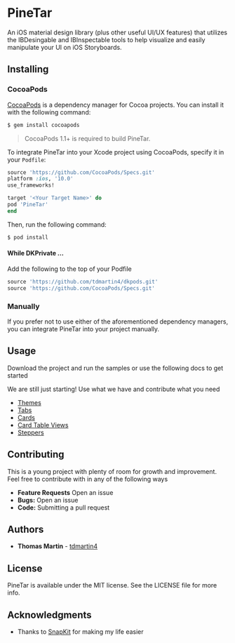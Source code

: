 #  PineTar

An iOS material design library (plus other useful UI/UX features) that utilizes the IBDesingable and IBInspectable tools to help visualize and easily manipulate your UI on iOS Storyboards.


## Installing

### CocoaPods

[CocoaPods](http://cocoapods.org) is a dependency manager for Cocoa projects. You can install it with the following command:

```bash
$ gem install cocoapods
```

> CocoaPods 1.1+ is required to build PineTar.

To integrate PineTar into your Xcode project using CocoaPods, specify it in your `Podfile`:

```ruby
source 'https://github.com/CocoaPods/Specs.git'
platform :ios, '10.0'
use_frameworks!

target '<Your Target Name>' do
pod 'PineTar'
end
```

Then, run the following command:

```bash
$ pod install
```

#### While DKPrivate ...
Add the following to the top of your Podfile
```ruby
source 'https://github.com/tdmartin4/dkpods.git'
source 'https://github.com/CocoaPods/Specs.git'
```

### Manually
If you prefer not to use either of the aforementioned dependency managers, you can integrate PineTar into your project manually.

## Usage
Download the project and run the samples or use the following docs to get started

We are still just starting! Use what we have and contribute what you need
* [Themes](https://github.com/tdmartin4/PineTar/blob/master/Documentation/Themes.md)
* [Tabs](https://github.com/tdmartin4/PineTar/blob/master/Documentation/Tabs.md)
* [Cards](https://github.com/tdmartin4/PineTar/blob/master/Documentation/Cards.md)
* [Card Table Views](https://github.com/tdmartin4/PineTar/blob/master/Documentation/CardTableViews.md)
* [Steppers](https://github.com/tdmartin4/PineTar/blob/master/Documentation/Steppers.md)

## Contributing

This is a young project with plenty of room for growth and improvement. Feel free to contribute with in any of the following ways
* **Feature Requests** Open an issue
* **Bugs:** Open an issue
* **Code:** Submitting a pull request

## Authors

* **Thomas Martin** - [tdmartin4](https://github.com/tdmartin4)

## License

PineTar is available under the MIT license. See the LICENSE file for more info.

## Acknowledgments

* Thanks to [SnapKit](https://github.com/SnapKit/SnapKit) for making my life easier
